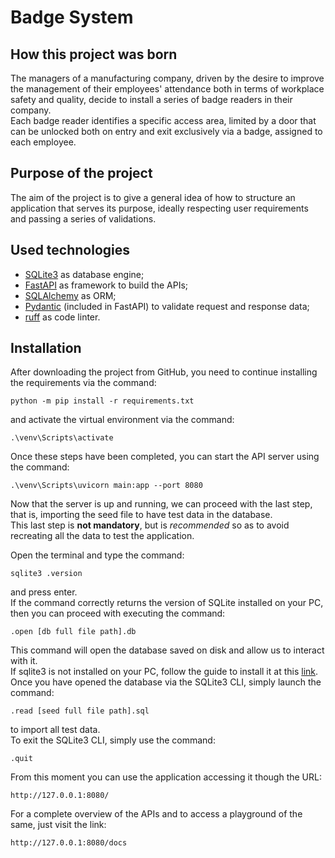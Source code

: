 # Badge System

## How this project was born
The managers of a manufacturing company, driven by the desire to improve the management of their employees' attendance both in terms of workplace safety and quality, decide to install a series of badge readers in their company.<br>
Each badge reader identifies a specific access area, limited by a door that can be unlocked both on entry and exit exclusively via a badge, assigned to each employee.

## Purpose of the project
The aim of the project is to give a general idea of how to structure an application that serves its purpose, ideally respecting user requirements and passing a series of validations.

## Used technologies
- [SQLite3](https://www.sqlite.org/index.html) as database engine;
- [FastAPI](https://fastapi.tiangolo.com/) as framework to build the APIs;
- [SQLAlchemy](https://www.sqlalchemy.org/) as ORM;
- [Pydantic](https://docs.pydantic.dev/latest/  ) (included in FastAPI) to validate request and response data;
- [ruff](https://docs.astral.sh/ruff/) as code linter.



## Installation

After downloading the project from GitHub, you need to continue installing the requirements via the command:

```
python -m pip install -r requirements.txt
```

and activate the virtual environment via the command:
```
.\venv\Scripts\activate
```

Once these steps have been completed, you can start the API server using the command:
```
.\venv\Scripts\uvicorn main:app --port 8080
```

Now that the server is up and running, we can proceed with the last step, that is, importing the seed file to have test data in the database.<br>
This last step is <b>not mandatory</b>, but is _recommended_ so as to avoid recreating all the data to test the application.

Open the terminal and type the command:
```
sqlite3 .version
```
and press enter.<br>
If the command correctly returns the version of SQLite installed on your PC, then you can proceed with executing the command:
```
.open [db full file path].db
```
This command will open the database saved on disk and allow us to interact with it.<br>
If sqlite3 is not installed on your PC, follow the guide to install it at this [link](https://www.sqlite.org/download.html).<br>
Once you have opened the database via the SQLite3 CLI, simply launch the command:
```
.read [seed full file path].sql 
```
to import all test data.<br>
To exit the SQLite3 CLI, simply use the command:
```
.quit 
```
From this moment you can use the application accessing it though the URL:
```
http://127.0.0.1:8080/
```

For a complete overview of the APIs and to access a playground of the same, just visit the link:
```
http://127.0.0.1:8080/docs
```

